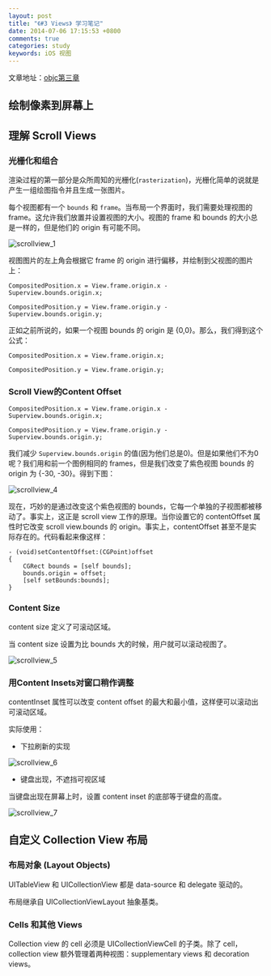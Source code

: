 ```yaml
---
layout: post
title: "《#3 Views》 学习笔记"
date: 2014-07-06 17:15:53 +0800
comments: true
categories: study
keywords: iOS 视图
---
```

文章地址：[objc第三章](http://objccn.io/issue-3/)

## 绘制像素到屏幕上

## 理解 Scroll Views

### 光栅化和组合

渲染过程的第一部分是众所周知的光栅化(`rasterization`)，光栅化简单的说就是产生一组绘图指令并且生成一张图片。

每个视图都有一个 `bounds` 和 `frame`。当布局一个界面时，我们需要处理视图的 frame。这允许我们放置并设置视图的大小。视图的 frame 和 bounds 的大小总是一样的，但是他们的 origin 有可能不同。

![scrollview_1](/images/2014-07-06-views-note/scrollview_1.png)

视图图片的左上角会根据它 frame 的 origin 进行偏移，并绘制到父视图的图片上：

```objc
CompositedPosition.x = View.frame.origin.x - Superview.bounds.origin.x;

CompositedPosition.y = View.frame.origin.y - Superview.bounds.origin.y;
```

正如之前所说的，如果一个视图 bounds 的 origin 是 {0,0}。那么，我们得到这个公式：

```objc
CompositedPosition.x = View.frame.origin.x;

CompositedPosition.y = View.frame.origin.y;
```

### Scroll View的Content Offset

```objc
CompositedPosition.x = View.frame.origin.x - Superview.bounds.origin.x;

CompositedPosition.y = View.frame.origin.y - Superview.bounds.origin.y;
```

我们减少 `Superview.bounds.origin` 的值(因为他们总是0)。但是如果他们不为0呢？我们用和前一个图例相同的 frames，但是我们改变了紫色视图 bounds 的 origin 为 {-30, -30}。得到下图：

![scrollview_4](/images/2014-07-06-views-note/scrollview_4.png)

现在，巧妙的是通过改变这个紫色视图的 bounds，它每一个单独的子视图都被移动了。事实上，这正是 scroll view 工作的原理。当你设置它的 contentOffset 属性时它改变 scroll view.bounds 的 origin。事实上，contentOffset 甚至不是实际存在的。代码看起来像这样：

```objc
- (void)setContentOffset:(CGPoint)offset
{
    CGRect bounds = [self bounds];
    bounds.origin = offset;
    [self setBounds:bounds];
}
```

### Content Size
content size 定义了可滚动区域。

当 content size 设置为比 bounds 大的时候，用户就可以滚动视图了。

![scrollview_5](/images/2014-07-06-views-note/scrollview_5.png)

### 用Content Insets对窗口稍作调整
contentInset 属性可以改变 content offset 的最大和最小值，这样便可以滚动出可滚动区域。

实际使用：

* 下拉刷新的实现

![scrollview_6](/images/2014-07-06-views-note/scrollview_6.png)

* 键盘出现，不遮挡可视区域

当键盘出现在屏幕上时，设置 content inset 的底部等于键盘的高度。

![scrollview_7](/images/2014-07-06-views-note/scrollview_7.png)

## 自定义 Collection View 布局

### 布局对象 (Layout Objects)
UITableView 和 UICollectionView 都是 data-source 和 delegate 驱动的。

布局继承自 UICollectionViewLayout 抽象基类。

### Cells 和其他 Views
Collection view 的 cell 必须是 UICollectionViewCell 的子类。除了 cell，collection view 额外管理着两种视图：supplementary views 和 decoration views。